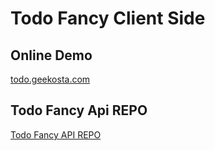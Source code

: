 # Todo Fancy Client Side

## Online Demo

[todo.geekosta.com](http://todo.geekosta.com)

## Todo Fancy Api REPO

[Todo Fancy API REPO](https://github.com/haidarafif0809/todo-fancy-api)
